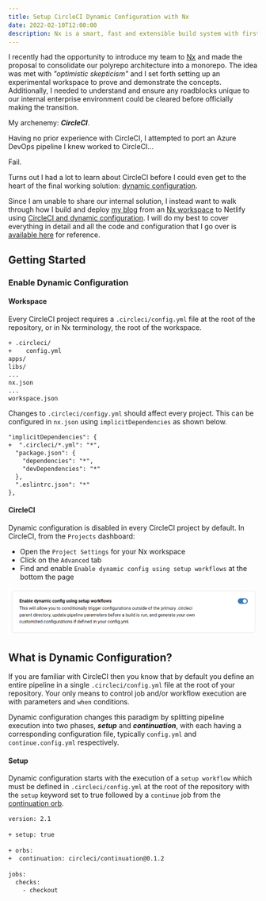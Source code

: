 ```yaml
---
title: Setup CircleCI Dynamic Configuration with Nx
date: 2022-02-10T12:00:00
description: Nx is a smart, fast and extensible build system with first class monorepo support making it trivial to determine what projects in the workspace need to be rebuilt and deployed. CircleCI is a powerful CI/CD tool and Dynamic Configuration is particularly useful for monorepos. This series of articles will explore techniques to use Nx to generate dynamic configuration for CircleCI.
---
```


I recently had the opportunity to introduce my team to [Nx][nx] and made the proposal to consolidate our polyrepo architecture into a monorepo. The idea was met with _"optimistic skepticism"_ and I set forth setting up an experimental workspace to prove and demonstrate the concepts. Additionally, I needed to understand and ensure any roadblocks unique to our internal enterprise environment could be cleared before officially making the transition.

My archenemy: **_CircleCI_**.

Having no prior experience with CircleCI, I attempted to port an Azure DevOps pipeline I knew worked to CircleCI...

Fail.

Turns out I had a lot to learn about CircleCI before I could even get to the heart of the final working solution: [dynamic configuration][circle_dc].

Since I am unable to share our internal solution, I instead want to walk through how I build and deploy [my blog](https://kenniejaydavis.com) from an [Nx workspace][sellmeadog] to Netlify using [CircleCI and dynamic configuration][circle_dc]. I will do my best to cover everything in detail and all the code and configuration that I go over is [available here][sellmeadog] for reference.

## Getting Started

### Enable Dynamic Configuration

#### Workspace

Every CircleCI project requires a `.circleci/config.yml` file at the root of the repository, or in Nx terminology, the root of the workspace.

```{diff}
+ .circleci/
+    config.yml
apps/
libs/
...
nx.json
...
workspace.json
```

Changes to `.circleci/configy.yml` should affect every project. This can be configured in `nx.json` using `implicitDependencies` as shown below.

```json{diff}
"implicitDependencies": {
+  ".circleci/*.yml": "*",
  "package.json": {
    "dependencies": "*",
    "devDependencies": "*"
  },
  ".eslintrc.json": "*"
},
```

#### CircleCI

Dynamic configuration is disabled in every CircleCI project by default. In CircleCI, from the `Projects` dashboard:

- Open the `Project Settings` for your Nx workspace
- Click on the `Advanced` tab
- Find and enable `Enable dynamic config using setup workflows` at the bottom the page

![Enable dynamic config using setup workflows](./dynamic-config-enable.png)

## What is Dynamic Configuration?

If you are familiar with CircleCI then you know that by default you define an entire pipeline in a single `.circleci/config.yml` file at the root of your repository. Your only means to control job and/or workflow execution are with parameters and `when` conditions.

Dynamic configuration changes this paradigm by splitting pipeline execution into two phases, **_setup_** and **_continuation_**, with each having a corresponding configuration file, typically `config.yml` and `continue.config.yml` respectively.

#### Setup

Dynamic configuration starts with the execution of a `setup workflow` which must be defined in `.circleci/config.yml` at the root of the repository with the `setup` keyword set to true followed by a `continue` job from the [continuation orb](https://circleci.com/developer/orbs/orb/circleci/continuation).

```yml{diff}
version: 2.1

+ setup: true

+ orbs:
+  continuation: circleci/continuation@0.1.2

jobs:
  checks:
    - checkout
```

<!--
I recently had the opportunity to introduce a development team to [Nx][nx] and the benefits of working in a monorepo. The first question I was asked after my introductory presentation: "How do we build and deploy from the Nx workspace using CircleCI?"

Having no prior experience with CircleCI, I attempted to port an Azure DevOps pipeline I knew worked to a `.circleci/config.yml` file...

Fail.

It turned out I had a lot to learn about CircleCI and I want to share that knowledge by walking through how I build and deploy [my blog](https://kenniejaydavis.com) from an [Nx workspace][sellmeadog] to Netlify using [CircleCI dynamic configuration][circle_dc]. I will do my best to cover everything in as much detail as possible and all of the code and configuration covered is [available here][sellmeadog] for reference.

## Getting Started

This is not meant to be an introduction to CircleCI or Nx and as such the basics of each will not be covered. Additionally, please consider the following:

- Dynamic configuration is only supported in CircleCI Cloud or Server 3.x
- The guide makes extensive use of [orbs][orbs]; be sure you can access and download from the registry
- The [CircleCI CLI][circle_cli] is an invaluable testing tool as it enables you to validate your config file and even execute jobs locally (with some exceptions)

## What is Dynamic Configuration?

To summarize the [documentation][circle_dc], dynamic configuration is the ability to generate CircleCI configuration for affected projects in the Nx workspace to ensure that the entire workspace does not needlessly go through a full build, test and deployment process. Your pipeline execution is essentially split into two distinct phases, **_setup_** and **_continuation_**, with each typically having a corresponding config file, `config.yml` and `continue.config.yml` respectively.

Before you can use dynamic configuration, you need to [enable it in your CircleCI project](https://circleci.com/docs/2.0/dynamic-config/#getting-started-with-dynamic-config-in-circleci).

From the **Projects** dashboard:

- Open the **Project Settings** for your Nx workspace
- Click on the **Advanced Tab**
- Find and enable **Enable dynamic config using setup workflows** at the bottom the page

![Enable dynamic config using setup workflows](./dynamic-config-enable.png)

### Setup Workflow

The setup workflow is responsible for determining what will be dynamically triggered in the continuation phase. I explored two strategies that I will cover:

1. Computing pipeline parameters that are passed to a static `continue.config.yml` with conditional workflows per project in the workspace
2. Merge project specific CircleCI configuration into a dynamically generated `continue.config.yml` that explicitly defines the workflows to execute

```yaml {diff}
version: 2.1

- setup: false
+ setup: true

orbs:
  node: circleci/node@5.0.0
  nx: nrwl/nx@1.1.3
```
 -->

[circle_cli]: https://circleci.com/docs/2.0/local-cli/
[circle_dc]: https://circleci.com/docs/2.0/dynamic-config/
[nx]: https://nx.dev
[orbs]: https://circleci.com/docs/2.0/orb-intro/
[sellmeadog]: https://github.com/sellmeadog/sellmeadog
